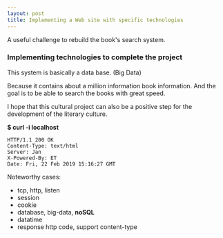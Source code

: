 ```yaml
---
layout: post
title: Implementing a Web site with specific technologies
---
```


A useful challenge to rebuild the book's search system.

### Implementing technologies to complete the project

This system is basically a data base. (Big Data)

Because it contains about a million information book information.
And the goal is to be able to search the books with great speed.



I hope that this cultural project can also be a positive step for the development of the literary culture.


**$ curl -i localhost**
```
HTTP/1.1 200 OK
Content-Type: text/html
Server: Jan
X-Powered-By: ET
Date: Fri, 22 Feb 2019 15:16:27 GMT
```

Noteworthy cases:

  - tcp, http, listen
  - session
  - cookie
  - database, big-data, **noSQL**
  - datatime
  - response http code, support content-type
  

